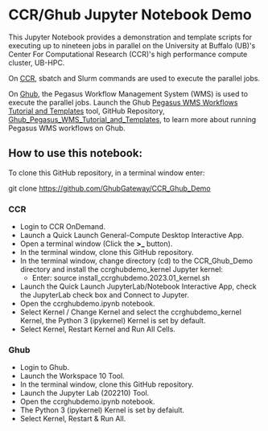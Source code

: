 # CCR/Ghub Jupyter Notebook Demo

This Jupyter Notebook provides a demonstration and template scripts for executing up to nineteen jobs in parallel on the University at Buffalo (UB)'s Center For Computational Research (CCR)'s high performance compute cluster, UB-HPC. 

On [CCR](https://www.buffalo.edu/ccr.html), sbatch and Slurm commands are used to execute the parallel jobs.

On [Ghub](https://theghub.org), the Pegasus Workflow Management System (WMS) is used to execute the parallel jobs. Launch the Ghub [Pegasus WMS Workflows Tutorial and Templates](https://theghub.org/tools/ghubex1) tool, GitHub Repository, [Ghub_Pegasus_WMS_Tutorial_and_Templates](https://github.com/GhubGateway/Ghub_Pegasus_WMS_Tutorial_and_Templates), to learn more about running Pegasus WMS workflows on Ghub.

## How to use this notebook:

To clone this GitHub repository, in a terminal window enter:<br />

git clone https://github.com/GhubGateway/CCR_Ghub_Demo

### CCR

- Login to CCR OnDemand.
- Launch a Quick Launch General-Compute Desktop Interactive App.
- Open a terminal window (Click the **>_** button).
- In the terminal window, clone this GitHub repository.
- In the terminal window, change directory (cd) to the CCR_Ghub_Demo directory and install the ccrghubdemo_kernel Jupyter kernel:
    - Enter: source install_ccrghubdemo.2023.01_kernel.sh
- Launch the Quick Launch JupyterLab/Notebook Interactive App, check the JupyterLab check box and Connect to Jupyter.
- Open the ccrghubdemo.ipynb notebook.
- Select Kernel / Change Kernel and select the ccrghubdemo_kernel Kernel, the Python 3 (ipykernel) Kernel is set by default.
- Select Kernel, Restart Kernel and Run All Cells. 

### Ghub

- Login to Ghub.
- Launch the Workspace 10 Tool.
- In the terminal window, clone this GitHub repository. 
- Launch the Jupyter Lab (202210) Tool.
- Open the ccrghubdemo.ipynb notebook.
- The Python 3 (ipykernel) Kernel is set by defaiult.
- Select Kernel, Restart & Run All.




